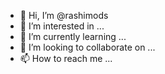 - 👋 Hi, I’m @rashimods
- 👀 I’m interested in ...
- 🌱 I’m currently learning ...
- 💞️ I’m looking to collaborate on ...
- 📫 How to reach me ...

<!---
rashimods/rashimods is a ✨ special ✨ repository because its `README.md` (this file) appears on your GitHub profile.
You can click the Preview link to take a look at your changes.
--->

